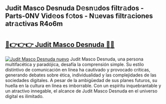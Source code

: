 ## Judit Masco Desnuda D𝚎sn𝚞dos filtr𝚊dos - Parts-0NV Vid𝚎os f𝚘tos - N𝚞evas filtr𝚊ciones atr𝚊ctivas R4o6m

# <h2><a href="http://mb6soo.tromn.icu/?c=Judit+Masco+Desnuda">🔗👉👉👉 Judit Masco Desnuda 🔗🔗</a></h2>

[![Judit Masco Desnuda nuevo](https://i.imgur.com/pEAQMta.gif)](http://mb6soo.tromn.icu/?c=Judit+Masco+Desnuda)
Judit Masco Desnuda, una persona multifacética y paradójica, desafía la comprensión simple. Su estilo distintivo de comunicación en línea ha cautivado y provocado críticas, generando debates sobre ética, individualidad y las complejidades de las sociedades digitales. A pesar de la ambigüedad de sus planes futuros, su huella en la cultura en línea es imborrable. Con un espíritu inquebrantable y un atractivo innegable, el alcance de Judit Masco Desnuda en el universo digital es ilimitado.
